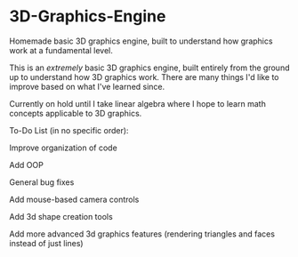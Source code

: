 # 3D-Graphics-Engine
Homemade basic 3D graphics engine, built to understand how graphics work at a fundamental level.

This is an *extremely* basic 3D graphics engine, built entirely from the ground up to understand how 3D graphics work. There are many things I'd like to improve based on what I've learned since.

Currently on hold until I take linear algebra where I hope to learn math concepts applicable to 3D graphics.


To-Do List (in no specific order):

Improve organization of code

Add OOP

General bug fixes

Add mouse-based camera controls

Add 3d shape creation tools

Add more advanced 3d graphics features (rendering triangles and faces instead of just lines)